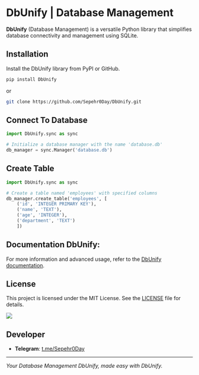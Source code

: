 # DbUnify | Database Management

**DbUnify** (Database Management) is a versatile Python library that simplifies database connectivity and management using SQLite.

## Installation
   Install the DbUnify library from PyPI or GitHub.
   
   ```bash
   pip install DbUnify
   ```
   
   or
   
   ```bash
   git clone https://github.com/Sepehr0Day/DbUnify.git
   ```
## Connect To Database
```python
import DbUnify.sync as sync

# Initialize a database manager with the name 'database.db'
db_manager = sync.Manager('database.db')

   ```

## Create Table
```python
import DbUnify.sync as sync

# Create a table named 'employees' with specified columns
db_manager.create_table('employees', [
    ('id', 'INTEGER PRIMARY KEY'), 
    ('name', 'TEXT'),
    ('age', 'INTEGER'),
    ('department', 'TEXT')
    ])


   ```


## Documentation DbUnify:

   For more information and advanced usage, refer to the [DbUnify documentation](https://Sepehr0day.github.io/DbUnify.html).

  
## License

This project is licensed under the MIT License. See the [LICENSE](https://github.com/Sepehr0Day/DbUnify/blob/main/LICENSE) file for details.

<a href="https://pypi.org/project/DbUnify/"><img src="https://img.shields.io/badge/DbUnify-1.7-blue"></a> 

## Developer
- **Telegram**: [t.me/Sepehr0Day](https://t.me/Sepehr0Day)

---

*Your Database Management DbUnify, made easy with DbUnify.*
